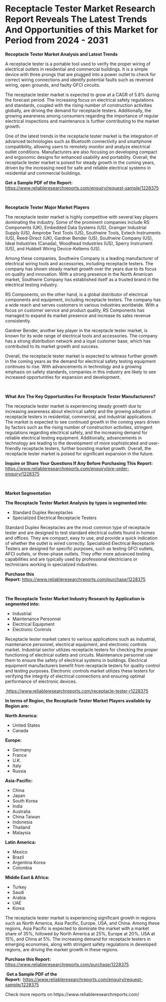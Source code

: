 <p><h1>Receptacle Tester Market Research Report Reveals The Latest Trends And Opportunities of this Market for Period from 2024 - 2031</h1></p><p><strong>Receptacle Tester Market Analysis and Latest Trends</strong></p>
<p><p>A receptacle tester is a portable tool used to verify the proper wiring of electrical outlets in residential and commercial buildings. It is a simple device with three prongs that are plugged into a power outlet to check for correct wiring connections and identify potential faults such as reversed wiring, open grounds, and faulty GFCI circuits.</p><p>The receptacle tester market is expected to grow at a CAGR of 5.8% during the forecast period. The increasing focus on electrical safety regulations and standards, coupled with the rising number of construction activities globally, are driving the demand for receptacle testers. Additionally, the growing awareness among consumers regarding the importance of regular electrical inspections and maintenance is further contributing to the market growth.</p><p>One of the latest trends in the receptacle tester market is the integration of advanced technologies such as Bluetooth connectivity and smartphone compatibility, allowing users to remotely monitor and analyze electrical outlet conditions. Manufacturers are also focusing on developing compact and ergonomic designs for enhanced usability and portability. Overall, the receptacle tester market is poised for steady growth in the coming years, driven by the increasing need for safe and reliable electrical systems in residential and commercial buildings.</p></p>
<p><strong>Get a Sample PDF of the Report:&nbsp;</strong> <a href="https://www.reliableresearchreports.com/enquiry/request-sample/1228375">https://www.reliableresearchreports.com/enquiry/request-sample/1228375</a></p>
<p>&nbsp;</p>
<p><strong>Receptacle Tester Major Market Players</strong></p>
<p><p>The receptacle tester market is highly competitive with several key players dominating the industry. Some of the prominent companies include RS Components (UK), Embedded Data Systems (US), Grainger Industrial Supply (US), Amprobe Test Tools (US), Southwire Tools, Extech Instruments (US), Reed-Direct (UK), Gardner Bender (US), Southwire Company (US), Ideal Industries (Canada), Woodhead Industries (US), Sperry Instrument (US), and Hubbell Wiring Device-Kellems (US). </p><p>Among these companies, Southwire Company is a leading manufacturer of electrical wiring tools and accessories, including receptacle testers. The company has shown steady market growth over the years due to its focus on quality and innovation. With a strong presence in the North American market, Southwire Company has established itself as a trusted brand in the electrical testing industry.</p><p>RS Components, on the other hand, is a global distributor of electrical components and equipment, including receptacle testers. The company has a wide reach and serves customers in various industries worldwide. With a focus on customer service and product quality, RS Components has managed to expand its market presence and increase its sales revenue consistently.</p><p>Gardner Bender, another key player in the receptacle tester market, is known for its wide range of electrical tools and accessories. The company has a strong distribution network and a loyal customer base, which has contributed to its market growth and success.</p><p>Overall, the receptacle tester market is expected to witness further growth in the coming years as the demand for electrical safety testing equipment continues to rise. With advancements in technology and a growing emphasis on safety standards, companies in this industry are likely to see increased opportunities for expansion and development.</p></p>
<p>&nbsp;</p>
<p><strong>What Are The Key Opportunities For Receptacle Tester Manufacturers?</strong></p>
<p><p>The receptacle tester market is experiencing steady growth due to increasing awareness about electrical safety and the growing adoption of receptacle testers in residential, commercial, and industrial applications. The market is expected to see continued growth in the coming years driven by factors such as the rising number of construction activities, stringent regulations regarding electrical safety, and the increasing demand for reliable electrical testing equipment. Additionally, advancements in technology are leading to the development of more sophisticated and user-friendly receptacle testers, further boosting market growth. Overall, the receptacle tester market is poised for significant expansion in the future.</p></p>
<p><strong>Inquire or Share Your Questions If Any Before Purchasing This Report:</strong> <a href="https://www.reliableresearchreports.com/enquiry/pre-order-enquiry/1228375">https://www.reliableresearchreports.com/enquiry/pre-order-enquiry/1228375</a></p>
<p>&nbsp;</p>
<p><strong>Market Segmentation</strong></p>
<p><strong>The Receptacle Tester Market Analysis by types is segmented into:</strong></p>
<p><ul><li>Standard Duplex Receptacles</li><li>Specialized Electrical Receptacle Testers</li></ul></p>
<p><p>Standard Duplex Receptacles are the most common type of receptacle tester and are designed to test standard electrical outlets found in homes and offices. They are compact, easy to use, and provide a quick indication of whether the outlet is wired correctly. Specialized Electrical Receptacle Testers are designed for specific purposes, such as testing GFCI outlets, AFCI outlets, or three-phase outlets. They offer more advanced testing capabilities and are typically used by professional electricians or technicians working in specialized industries.</p></p>
<p><strong>Purchase this Report:&nbsp;</strong><a href="https://www.reliableresearchreports.com/purchase/1228375">https://www.reliableresearchreports.com/purchase/1228375</a></p>
<p>&nbsp;</p>
<p><strong>The Receptacle Tester Market Industry Research by Application is segmented into:</strong></p>
<p><ul><li>Industrial</li><li>Maintenance Personnel</li><li>Electrical Equipment</li><li>Electronic Controls</li></ul></p>
<p><p>Receptacle tester market caters to various applications such as industrial, maintenance personnel, electrical equipment, and electronic controls market. Industrial sector utilizes receptacle testers for checking the proper functioning of electrical outlets and circuits. Maintenance personnel use them to ensure the safety of electrical systems in buildings. Electrical equipment manufacturers benefit from receptacle testers for quality control and testing purposes. Electronic controls market utilizes these testers for verifying the integrity of electrical connections and ensuring optimal performance of electronic devices.</p></p>
<p><a href="https://www.reliableresearchreports.com/receptacle-tester-r1228375">&nbsp;https://www.reliableresearchreports.com/receptacle-tester-r1228375</a></p>
<p><strong>In terms of Region, the Receptacle Tester Market Players available by Region are:</strong></p>
<p>
    <p> <strong> North America: </strong>
        <ul>
            <li>United States</li>
            <li>Canada</li>
        </ul>
        </p> 
    <p> <strong> Europe: </strong>
        <ul>
            <li>Germany</li>
            <li>France</li>
            <li>U.K.</li>
            <li>Italy</li>
            <li>Russia</li>
        </ul>
        </p> 
    <p> <strong> Asia-Pacific: </strong>
        <ul>
            <li>China</li>
            <li>Japan</li>
            <li>South Korea</li>
            <li>India</li>
            <li>Australia</li>
            <li>China Taiwan</li>
            <li>Indonesia</li>
            <li>Thailand</li>
            <li>Malaysia</li>
        </ul>
        </p> 
    <p> <strong> Latin America: </strong>
        <ul>
            <li>Mexico</li>
            <li>Brazil</li>
            <li>Argentina Korea</li>
            <li>Colombia</li>
        </ul>
        </p> 
    <p> <strong> Middle East & Africa: </strong>
        <ul>
            <li>Turkey</li>
            <li>Saudi</li>
            <li>Arabia</li>
            <li>UAE</li>
            <li>Korea</li>
        </ul>
    </p>
    </p>
<p><p>The receptacle tester market is experiencing significant growth in regions such as North America, Asia Pacific, Europe, USA, and China. Among these regions, Asia Pacific is expected to dominate the market with a market share of 35%, followed by North America at 25%, Europe at 20%, USA at 15%, and China at 5%. The increasing demand for receptacle testers in emerging economies, along with stringent safety regulations in developed regions, are driving the market growth in these regions.</p></p>
<p><strong>Purchase this Report: </strong><a href="https://www.reliableresearchreports.com/purchase/1228375">https://www.reliableresearchreports.com/purchase/1228375</a></p>
<p>&nbsp;<strong>Get a Sample PDF of the Report:&nbsp;&nbsp;</strong><a href="https://www.reliableresearchreports.com/enquiry/request-sample/1228375">https://www.reliableresearchreports.com/enquiry/request-sample/1228375</a></p>
<p><strong></strong></p>
<p>Check more reports on https://www.reliableresearchreports.com/</p>